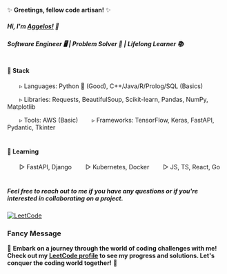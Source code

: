 ✨ **Greetings, fellow code artisan!** ✨
##### Hi, I'm [Aggelos!](https://arelakis.info/) 👋 
##### Software Engineer 🖥️ | Problem Solver 🧩 | Lifelong Learner 📚
#
#### 🔧 Stack
&emsp;&emsp;▹ Languages: Python 🐍 (Good), C++/Java/R/Prolog/SQL (Basics)

&emsp;&emsp;▹ Libraries: Requests, BeautifulSoup, Scikit-learn, Pandas, NumPy, Matplotlib

&emsp;&emsp;▹ Tools: AWS (Basic)
&emsp;&emsp;▹ Frameworks: TensorFlow, Keras, FastAPI, Pydantic, Tkinter
# 
#### 🌱 Learning
&emsp;&emsp;▻ FastAPI, Django
&emsp;&emsp;▻ Kubernetes, Docker
&emsp;&emsp;▻ JS, TS, React, Go
#

##### Feel free to reach out to me if you have any questions or if you're interested in collaborating on a project.
[![LeetCode](https://img.shields.io/badge/LeetCode-Visit%20My%20Profile-orange)]([https://leetcode.com/your-profile](https://leetcode.com/u/papaggalos/))

### Fancy Message

🚀 **Embark on a journey through the world of coding challenges with me! Check out my [LeetCode profile](https://leetcode.com/your-profile) to see my progress and solutions. Let's conquer the coding world together!** 🌟
